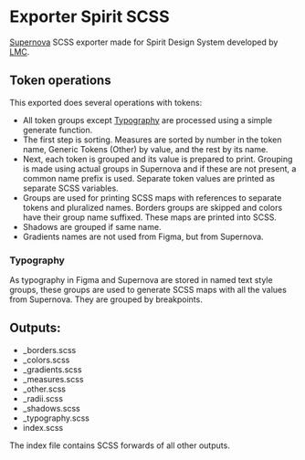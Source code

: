 # Exporter Spirit SCSS
[Supernova][supernova-studio] SCSS exporter made for Spirit Design System developed by [LMC][lmc].

## Token operations
This exported does several operations with tokens:
- All token groups except [Typography](#typography) are processed using a simple generate function.
- The first step is sorting. Measures are sorted by number in the token name, Generic Tokens (Other) by value, and the rest by its name.
- Next, each token is grouped and its value is prepared to print. Grouping is made using actual groups in Supernova and if these are not present, a common name prefix is used. Separate token values are printed as separate SCSS variables.
- Groups are used for printing SCSS maps with references to separate tokens and pluralized names. Borders groups are skipped and colors have their group name suffixed. These maps are printed into SCSS.
- Shadows are grouped if same name.
- Gradients names are not used from Figma, but from Supernova.

### Typography
As typography in Figma and Supernova are stored in named text style groups, these groups are used to generate SCSS maps with all the values from Supernova. They are grouped by breakpoints.

## Outputs:
- _borders.scss
- _colors.scss
- _gradients.scss
- _measures.scss
- _other.scss
- _radii.scss
- _shadows.scss
- _typography.scss
- index.scss

The index file contains SCSS forwards of all other outputs.

[supernova-studio]: https://github.com/Supernova-Studio
[lmc]: https://github.com/lmc-eu